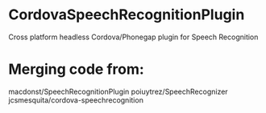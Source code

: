 # CordovaSpeechRecognitionPlugin
Cross platform headless Cordova/Phonegap plugin for Speech Recognition

# Merging code from:
macdonst/SpeechRecognitionPlugin
poiuytrez/SpeechRecognizer
jcsmesquita/cordova-speechrecognition
